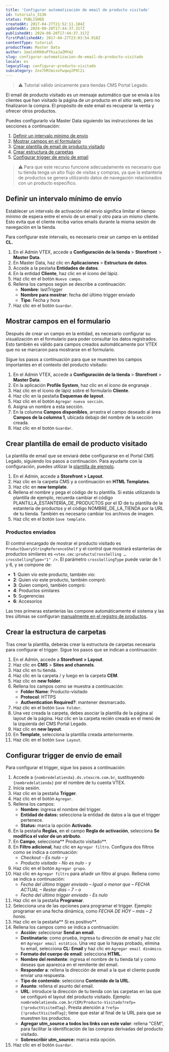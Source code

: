 ```yaml
---
title: 'Configurar automatización de email de producto visitado'
id: tutorials_3136
status: PUBLISHED
createdAt: 2017-04-27T21:52:11.184Z
updatedAt: 2024-08-20T17:44:37.317Z
publishedAt: 2024-08-20T17:44:37.317Z
firstPublishedAt: 2017-04-27T23:03:54.918Z
contentType: tutorial
productTeam: Master Data
author: 1malnhMX0vPThsaJaZMYm2
slug: configurar-automatizacion-de-email-de-producto-visitado
locale: es
legacySlug: configurar-producto-visitado
subcategory: 2nx7hMJmisofwqwy2P9l2i
---
```


>⚠️ Tutorial válido únicamente para tiendas CMS Portal Legado.

El email de producto visitado es un mensaje automático que se envía a los clientes que han visitado la página de un producto en el sitio web, pero no finalizaron la compra. El propósito de este email es recuperar la venta y ofrecer otros productos.

Puedes configurarlo vía Master Data siguiendo las instrucciones de las secciones a continuación:

1. [Definir un intervalo mínimo de envío](#heading=h.30j0zll)
2. [Mostrar campos en el formulario](#heading=h.1fob9te)
3. [Crear plantilla de email de producto visitado](#heading=h.3znysh7)
4. [Crear estructura de carpetas](#heading=h.tyjcwt)
5. [Configurar trigger de envío de email](#heading=h.3dy6vkm)

>⚠️ Para que este recurso funcione adecuadamente es necesario que tu tienda tenga un alto flujo de visitas y compras, ya que la estantería de productos se genera utilizando datos de navegación relacionados con un producto específico.

## Definir un intervalo mínimo de envío

Establecer un intervalo de activación del envío significa limitar el tiempo mínimo de espera entre el envío de un email y otro para un mismo cliente. Esto evita que el cliente reciba varios emails durante la misma sesión de navegación en la tienda.

Para configurar este intervalo, es necesario crear un campo en la entidad **CL.**

1. En el Admin VTEX, accede a **Configuración de la tienda** > **Storefront** > **Master Data**.
2. En Master Data, haz clic en **Aplicaciones** > **Estructura de datos**.
3. Accede a la pestaña **Entidades de datos**.
4. En la entidad **Cliente**, haz clic en el ícono del lápiz.
5. Haz clic en el botón `Nuevo campo`.
6. Rellena los campos según se describe a continuación:
    * **Nombre**: lastTrigger
    * **Nombre para mostrar**: fecha del último trigger enviado
    * **Tipo**: Fecha y hora
7. Haz clic en el botón `Guardar`.

## Mostrar campos en el formulario

Después de crear un campo en la entidad, es necesario configurar su visualización en el formulario para poder consultar los datos registrados. Esto también es válido para campos creados automáticamente por VTEX que no se marcaron para mostrarse en el formulario.

Sigue los pasos a continuación para que se muestren los campos importantes en el contexto del producto visitado:

1. En el Admin VTEX, accede a **Configuración de la tienda** > **Storefront** > **Master Data**.
2. En la aplicación **Profile System**, haz clic en el ícono de engranaje <i class="fas fa-cog"></i>.
3. Haz clic en el ícono de lápiz <i class="fas fa-pencil-alt"></i> sobre el formulario **Cliente**.
4. Haz clic en la pestaña **Esquemas de layout**.
5. Haz clic en el botón `Agregar nueva sección`.
6. Asigna un nombre a esta sección.
7. En la columna **Campos disponibles**, arrastra el campo deseado al área **Campos de la columna 1**, ubicada debajo del nombre de la sección creada.
8. Haz clic en el botón `Guardar`.

## Crear plantilla de email de producto visitado

La plantilla de email que se enviará debe configurarse en el Portal CMS Legado, siguiendo los pasos a continuación. Para ayudarte con la configuración, puedes utilizar la [plantilla de ejemplo](https://assets.ctfassets.net/alneenqid6w5/6TloqmkC76AAauQ4e4SWmA/d4c3b11034a436668e150f5dc3f6fce4/product-visited-es.zip).

1. En el Admin, accede a **Storefront > Layout**.
2. Haz clic en la carpeta CMS y a continuación en **HTML Templates**.
3. Haz clic en **new template**.
4. Rellena el nombre y pega el código de tu plantilla. Si estás utilizando la plantilla de ejemplo, recuerda cambiar el código PLANTILLA_ESTANTERÍA_DE_PRODUCTOS por el ID de tu plantilla de la estantería de productos y el código NOMBRE_DE_LA_TIENDA por la URL de tu tienda. También es necesario cambiar los archivos de imagen.
5. Haz clic en el botón `Save template`.

### Productos enviados

El control encargado de mostrar el producto visitado es `ProductQueryStringReferenceShelf` y el control que mostrará estanterías de productos similares es `<vtex.cmc:productsCrossSelling … crossSellingType="1" />`. El parámetro `crossSellingType` puede variar de 1 y 6, y se compone de:

* **1**: Quien vio este producto, también vio:
* **2**: Quien vio este producto, también compró:
* **3**: Quien compró, también compró:
* **4**: Productos similares
* **5**: Sugerencias
* **6**: Accesorios

Las tres primeras estanterías las compone automáticamente el sistema y las tres últimas se configuran [manualmente en el registro de productos](https://help.vtex.com/es/tutorial/configurando-produto-similar-sugestoes-acessorios-e-genericos/).

## Crear la estructura de carpetas

Tras crear la plantilla, deberás crear la estructura de carpetas necesaria para configurar el trigger. Sigue los pasos que se indican a continuación:

1. En el Admin, accede a **Storefront > Layout**.
2. Haz clic en **CMS** > **Sites and channels**.
3. Haz clic en tu tienda.
4. Haz clic en la carpeta / y luego en la carpeta **CEM**.
5. Haz clic en **new folder**.
6. Rellena los campos como se muestra a continuación:
    * **Folder Name**: Producto-visitado
    * **Protocol**: HTTPS
    * **Authentication Required?**: mantener desmarcado.
7. Haz clic en el botón `Save Folder`.
8. Una vez creada la carpeta, debes asociar la plantilla de la página al layout de la página. Haz clic en la carpeta recién creada en el menú de la izquierda del CMS Portal Legado.
9. Haz clic en **new layout**.
10. En **Template**, selecciona la plantilla creada anteriormente.
11. Haz clic en el botón `Save Layout`.

## Configurar trigger de envío de email

Para configurar el trigger, sigue los pasos a continuación:

1. Accede a `{nombredelatienda}.ds.vtexcrm.com.br`, sustituyendo `{nombredelatienda}` por el nombre de tu cuenta VTEX.
2. Inicia sesión.
3. Haz clic en la pestaña **Trigger**.
4. Haz clic en el botón `Agregar`.
5. Rellena los campos:
    * **Nombre:** ingresa el nombre del trigger.
    * **Entidad de datos:** selecciona la entidad de datos a la que el trigger pertenece.
    * **Status:** marca la opción **Activado**.
6. En la pestaña **Reglas**, en el campo **Regla de activación**, selecciona **Se modifica el valor de un atributo**.
7. En **Campo**, selecciona** Producto visitado**.
8. En **Filtro adicional**, haz clic en `Agregar filtro`. Configura dos filtros como se indica a continuación:
    * _Checkout – Es nulo – y_
    * _Producto visitado - No es nulo - y_
9. Haz clic en el botón `Agregar grupo`.
10. Haz clic en `Agregar filtro` para añadir un filtro al grupo. Rellena como se indica a continuación:
    * _Fecha del último trigger enviado – Igual o menor que – FECHA ACTUAL – Restar días – 7 – o_
    * _Fecha del último trigger enviado - Es nulo_
11. Haz clic en la pestaña **Programar**.
12. Selecciona una de las opciones para programar el trigger. Ejemplo: programar en una fecha dinámica, como _FECHA DE HOY  – más – 2 horas_.
13. Haz clic en la pestaña** Si es positivo**.
14. Rellena los campos como se indica a continuación:
    * **Acción**: seleccionar **Send an email**.
    * **Destinatario**: como prueba, ingresa tu dirección de email y haz clic en `Agregar email estático`. Una vez que lo hayas probado, elimina tu email, selecciona **CL: Email** y haz clic en `Agregar email dinámico`.
    * **Formato del cuerpo de email**: selecciona **HTML**.
    * **Nombre del remitente**: ingresa el nombre de tu tienda tal y como deseas que aparezca en el remitente del email.
    * **Responder a**: rellena la dirección de email a la que el cliente puede enviar una respuesta.
    * **Tipo de contenido**: selecciona **Contenido de la URL**.
    * **Asunto**: rellena el asunto del email.
    * **URL**: introduce la dirección de tu tienda con las carpetas en las que se configuró el layout del producto visitado. Ejemplo: `nombredelatienda.com.br/CEM/Producto-Visitado?refp={!productVisitedTag}`. Presta atención a `?refp={!productVisitedTag}`; tiene que estar al final de la URL para que se muestren los productos.
    * **Agregar utm_source a todos los links con este valor**: rellena "CEM", para facilitar la identificación de las compras derivadas del producto visitado.
    * **Sobrescribir utm_source:** marca esta opción.
15. Haz clic en el botón `Guardar`.

